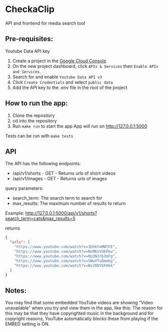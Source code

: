 # CheckaClip

API and frontend for media search tool

## Pre-requisites:
Youtube Data API key
1. Create a project in the [Google Cloud Console](https://console.cloud.google.com/)
2. On the new project dashboard, click `APIs & Services` then `Enable APIs and Services`.
3. Search for and enable `Youtube Data API v3`
4. Click `Create Credentials` and select `public data`
5. Add the API key to the .env file in the root of the project

## How to run the app:
1. Clone the repository
2. cd into the repository
3. Run `make run` to start the app
App will run on http://127.0.0.1:5000

Tests can be run with `make tests`

## API
The API has the following endpoints:
- /api/v1/shorts - GET - Returns urls of short videos
- /api/v1/images - GET - Returns urls of images

query parameters:
- search_term: The search term to search for
- max_results: The maximum number of results to return

Example:
http://127.0.0.1:5000/api/v1/shorts?search_term=cats&max_results=5

returns
```json
{
  "urls": [
    "https://www.youtube.com/watch?v=3bhkYoMWTFE",
    "https://www.youtube.com/watch?v=NsMKvVdEPkw",
    "https://www.youtube.com/watch?v=Op3NJrb3mFg",
    "https://www.youtube.com/watch?v=5WwVTuQmmkg",
    "https://www.youtube.com/watch?v=BvJ0DVSFHkk"
  ]
}
```



## Notes: 
You may find that some embedded YouTube videos are showing "Video unavailable" when you try and view them in the app, like this: 
The reason for this may be that they have copyrighted music in the background and for copyright reasons, 
YouTube automatically blocks these from playing if the EMBED setting is ON.